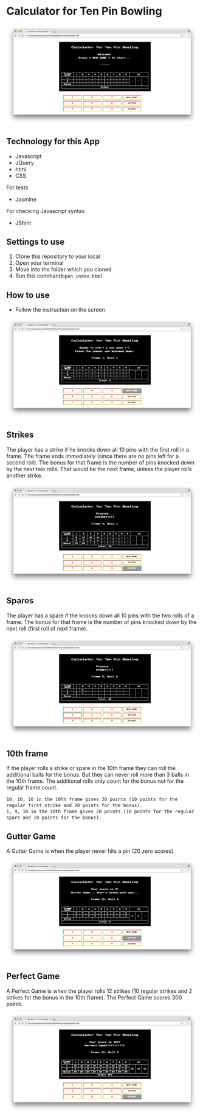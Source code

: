 
Calculator for Ten Pin Bowling
=================

![Home](https://github.com/fenglish/images/blob/master/Calculator_Home.png)


Technology for this App
-------
- Javascript
- JQuery
- html
- CSS

For tests
- Jasmine

For checking Javascript syntax
- JShint



Settings to use
-------

1. Clone this repository to your local
2. Open your terminal
3. Move into the folder which you cloned
4. Run this command```open index.html```

How to use
-------

- Follow the instruction on the screen

![NewGame](https://github.com/fenglish/images/blob/master/Calculator_NewGame.png)

## Strikes

The player has a strike if he knocks down all 10 pins with the first roll in a frame. The frame ends immediately (since there are no pins left for a second roll). The bonus for that frame is the number of pins knocked down by the next two rolls. That would be the next frame, unless the player rolls another strike.

![Strikes](https://github.com/fenglish/images/blob/master/Calculator_Strike.png)

## Spares

The player has a spare if the knocks down all 10 pins with the two rolls of a frame. The bonus for that frame is the number of pins knocked down by the next roll (first roll of next frame).

![Spares](https://github.com/fenglish/images/blob/master/Calculator_Spare.png)

## 10th frame

If the player rolls a strike or spare in the 10th frame they can roll the additional balls for the bonus. But they can never roll more than 3 balls in the 10th frame. The additional rolls only count for the bonus not for the regular frame count.

    10, 10, 10 in the 10th frame gives 30 points (10 points for the regular first strike and 20 points for the bonus).
    1, 9, 10 in the 10th frame gives 20 points (10 points for the regular spare and 10 points for the bonus).

## Gutter Game

A Gutter Game is when the player never hits a pin (20 zero scores).

![GutterGame](https://github.com/fenglish/images/blob/master/Calculator_GutterGame.png)

## Perfect Game

A Perfect Game is when the player rolls 12 strikes (10 regular strikes and 2 strikes for the bonus in the 10th frame). The Perfect Game scores 300 points.

![PerfectGame](https://github.com/fenglish/images/blob/master/Calculator_PerfectGame.png)
